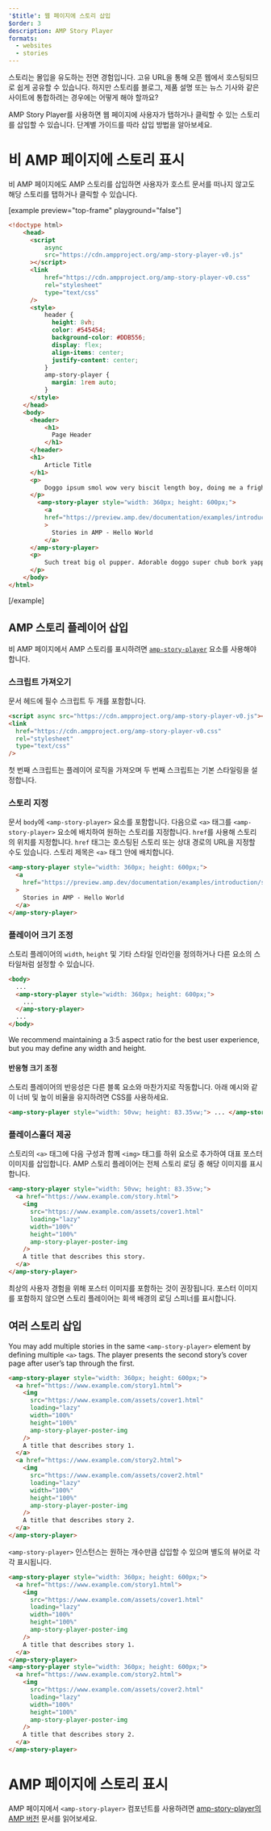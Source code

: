 ```yaml
---
'$title': 웹 페이지에 스토리 삽입
$order: 3
description: AMP Story Player
formats:
  - websites
  - stories
---
```


스토리는 몰입을 유도하는 전면 경험입니다. 고유 URL을 통해 오픈 웹에서 호스팅되므로 쉽게 공유할 수 있습니다. 하지만 스토리를 블로그, 제품 설명 또는 뉴스 기사와 같은 사이트에 통합하려는 경우에는 어떻게 해야 할까요?

AMP Story Player를 사용하면 웹 페이지에 사용자가 탭하거나 클릭할 수 있는 스토리를 삽입할 수 있습니다. 단계별 가이드를 따라 삽입 방법을 알아보세요.

# 비 AMP 페이지에 스토리 표시

비 AMP 페이지에도 AMP 스토리를 삽입하면 사용자가 호스트 문서를 떠나지 않고도 해당 스토리를 탭하거나 클릭할 수 있습니다.

[example preview="top-frame" playground="false"]

```html
<!doctype html>
    <head>
      <script
          async
          src="https://cdn.ampproject.org/amp-story-player-v0.js"
      ></script>
      <link
          href="https://cdn.ampproject.org/amp-story-player-v0.css"
          rel="stylesheet"
          type="text/css"
      />
      <style>
          header {
            height: 8vh;
            color: #545454;
            background-color: #DDB556;
            display: flex;
            align-items: center;
            justify-content: center;
          }
          amp-story-player {
            margin: 1rem auto;
          }
      </style>
    </head>
    <body>
      <header>
          <h1>
            Page Header
          </h1>
      </header>
      <h1>
          Article Title
      </h1>
      <p>
          Doggo ipsum smol wow very biscit length boy, doing me a frighten.  Borking doggo doggo heckin dat tungg tho, heckin good boys. Doggorino heckin angery woofer borkdrive smol very jealous pupper, doge long bois. Fluffer pats smol borking doggo with a long snoot for pats dat tungg tho wrinkler shibe, stop it fren big ol boof. Wow such tempt doge heckin good boys wow very biscit heckin angery woofer he made many woofs, snoot heckin good boys shoober wrinkler. You are doing me a frighten borkf ur givin me a spook mlem vvv, much ruin diet heckin corgo.
      </p>
        <amp-story-player style="width: 360px; height: 600px;">
          <a
          href="https://preview.amp.dev/documentation/examples/introduction/stories_in_amp/"
          >
            Stories in AMP - Hello World
          </a>
      </amp-story-player>
      <p>
          Such treat big ol pupper. Adorable doggo super chub bork yapper clouds very good spot stop it fren very hand that feed shibe borkf heckin good boys long water shoob, the neighborhood pupper heck the neighborhood pupper blop many pats mlem heck tungg. noodle horse. Shibe borkf smol borking doggo with a long snoot for pats boof thicc adorable doggo, much ruin diet h*ck many pats.
      </p>
    </body>
</html>
```

[/example]

## AMP 스토리 플레이어 삽입

비 AMP 페이지에서 AMP 스토리를 표시하려면 [`amp-story-player`](https://github.com/ampproject/amphtml/blob/master/spec/amp-story-player.md) 요소를 사용해야 합니다.

### 스크립트 가져오기

문서 헤드에 필수 스크립트 두 개를 포함합니다.

```html
<script async src="https://cdn.ampproject.org/amp-story-player-v0.js"></script>
<link
  href="https://cdn.ampproject.org/amp-story-player-v0.css"
  rel="stylesheet"
  type="text/css"
/>
```

첫 번째 스크립트는 플레이어 로직을 가져오며 두 번째 스크립트는 기본 스타일링을 설정합니다.

### 스토리 지정

문서 `body`에 `<amp-story-player>` 요소를 포함합니다. 다음으로 `<a>` 태그를 `<amp-story-player>` 요소에 배치하여 원하는 스토리를 지정합니다. `href`를 사용해 스토리의 위치를 지정합니다. `href` 태그는 호스팅된 스토리 또는 상대 경로의 URL을 지정할 수도 있습니다. 스토리 제목은 `<a>` 태그 안에 배치합니다.

```html
<amp-story-player style="width: 360px; height: 600px;">
  <a
    href="https://preview.amp.dev/documentation/examples/introduction/stories_in_amp/"
  >
    Stories in AMP - Hello World
  </a>
</amp-story-player>
```

### 플레이어 크기 조정

스토리 플레이어의 `width`, `height` 및 기타 스타일 인라인을 정의하거나 다른 요소의 스타일처럼 설정할 수 있습니다.

```html
<body>
  ...
  <amp-story-player style="width: 360px; height: 600px;">
    ...
  </amp-story-player>
  ...
</body>
```

We recommend maintaining a 3:5 aspect ratio for the best user experience, but you may define any width and height.

#### 반응형 크기 조정

스토리 플레이어의 반응성은 다른 블록 요소와 마찬가지로 작동합니다. 아래 예시와 같이 너비 및 높이 비율을 유지하려면 CSS를 사용하세요.

```html
<amp-story-player style="width: 50vw; height: 83.35vw;"> ... </amp-story-player>
```

### 플레이스홀더 제공

스토리의 `<a>` 태그에 다음 구성과 함께 `<img>` 태그를 하위 요소로 추가하여 대표 포스터 이미지를 삽입합니다. AMP 스토리 플레이어는 전체 스토리 로딩 중 해당 이미지를 표시합니다.

```html
<amp-story-player style="width: 50vw; height: 83.35vw;">
  <a href="https://www.example.com/story.html">
    <img
      src="https://www.example.com/assets/cover1.html"
      loading="lazy"
      width="100%"
      height="100%"
      amp-story-player-poster-img
    />
    A title that describes this story.
  </a>
</amp-story-player>
```

최상의 사용자 경험을 위해 포스터 이미지를 포함하는 것이 권장됩니다. 포스터 이미지를 포함하지 않으면 스토리 플레이어는 회색 배경의 로딩 스피너를 표시합니다.

## 여러 스토리 삽입

You may add multiple stories in the same `<amp-story-player>` element by defining multiple `<a>` tags. The player presents the second story’s cover page after user’s tap through the first.

```html
<amp-story-player style="width: 360px; height: 600px;">
  <a href="https://www.example.com/story1.html">
    <img
      src="https://www.example.com/assets/cover1.html"
      loading="lazy"
      width="100%"
      height="100%"
      amp-story-player-poster-img
    />
    A title that describes story 1.
  </a>
  <a href="https://www.example.com/story2.html">
    <img
      src="https://www.example.com/assets/cover2.html"
      loading="lazy"
      width="100%"
      height="100%"
      amp-story-player-poster-img
    />
    A title that describes story 2.
  </a>
</amp-story-player>
```

`<amp-story-player>` 인스턴스는 원하는 개수만큼 삽입할 수 있으며 별도의 뷰어로 각각 표시됩니다.

```html
<amp-story-player style="width: 360px; height: 600px;">
  <a href="https://www.example.com/story1.html">
    <img
      src="https://www.example.com/assets/cover1.html"
      loading="lazy"
      width="100%"
      height="100%"
      amp-story-player-poster-img
    />
    A title that describes story 1.
  </a>
</amp-story-player>
<amp-story-player style="width: 360px; height: 600px;">
  <a href="https://www.example.com/story2.html">
    <img
      src="https://www.example.com/assets/cover2.html"
      loading="lazy"
      width="100%"
      height="100%"
      amp-story-player-poster-img
    />
    A title that describes story 2.
  </a>
</amp-story-player>
```

# AMP 페이지에 스토리 표시

AMP 페이지에서 `<amp-story-player>` 컴포넌트를 사용하려면 [amp-story-player의 AMP 버전](https://amp.dev/documentation/components/amp-story-player/?format=stories) 문서를 읽어보세요.
